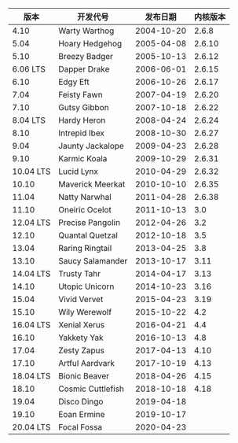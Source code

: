 | 版本      | 开发代号          | 发布日期   | 内核版本 |
| --------- | ----------------- | ---------- | -------- |
| 4.10      | Warty Warthog     | 2004-10-20 | 2.6.8    |
| 5.04      | Hoary Hedgehog    | 2005-04-08 | 2.6.10   |
| 5.10      | Breezy Badger     | 2005-10-13 | 2.6.12   |
| 6.06 LTS  | Dapper Drake      | 2006-06-01 | 2.6.15   |
| 6.10      | Edgy Eft          | 2006-10-26 | 2.6.17   |
| 7.04      | Feisty Fawn       | 2007-04-19 | 2.6.20   |
| 7.10      | Gutsy Gibbon      | 2007-10-18 | 2.6.22   |
| 8.04 LTS  | Hardy Heron       | 2008-04-24 | 2.6.24   |
| 8.10      | Intrepid Ibex     | 2008-10-30 | 2.6.27   |
| 9.04      | Jaunty Jackalope  | 2009-04-23 | 2.6.28   |
| 9.10      | Karmic Koala      | 2009-10-29 | 2.6.31   |
| 10.04 LTS | Lucid Lynx        | 2010-04-29 | 2.6.32   |
| 10.10     | Maverick Meerkat  | 2010-10-10 | 2.6.35   |
| 11.04     | Natty Narwhal     | 2011-04-28 | 2.6.38   |
| 11.10     | Oneiric Ocelot    | 2011-10-13 | 3.0      |
| 12.04 LTS | Precise Pangolin  | 2012-04-26 | 3.2      |
| 12.10     | Quantal Quetzal   | 2012-10-18 | 3.5      |
| 13.04     | Raring Ringtail   | 2013-04-25 | 3.8      |
| 13.10     | Saucy Salamander  | 2013-10-17 | 3.11     |
| 14.04 LTS | Trusty Tahr       | 2014-04-17 | 3.13     |
| 14.10     | Utopic Unicorn    | 2014-10-23 | 3.16     |
| 15.04     | Vivid Vervet      | 2015-04-23 | 3.19     |
| 15.10     | Wily Werewolf     | 2015-10-22 | 4.2      |
| 16.04 LTS | Xenial Xerus      | 2016-04-21 | 4.4      |
| 16.10     | Yakkety Yak       | 2016-10-13 | 4.8      |
| 17.04     | Zesty Zapus       | 2017-04-13 | 4.10     |
| 17.10     | Artful Aardvark   | 2017-10-19 | 4.13     |
| 18.04 LTS | Bionic Beaver     | 2018-04-26 | 4.15     |
| 18.10     | Cosmic Cuttlefish | 2018-10-18 | 4.18     |
| 19.04     | Disco Dingo       | 2019-04-18 |          |
| 19.10     | Eoan Ermine       | 2019-10-17 |          |
| 20.04 LTS | Focal Fossa       | 2020-04-23 |          |
